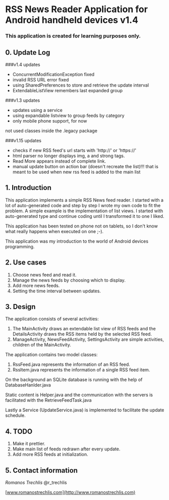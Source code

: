 # RSS News Reader Application for Android handheld devices v1.4
### This application is created for learning purposes only.

## 0. Update Log

###v1.4 updates

+ ConcurrentModificationException fixed
+ invalid RSS URL error fixed
+ using SharedPreferences to store and retrieve the update interval
+ ExtendableListView remembers last expanded group

###v1.3 updates

+ updates using a service
+ using expandable listview to group feeds by category
+ only mobile phone support, for now

not used classes inside the .legacy package


###v1.15 updates

+ checks if new RSS feed's url starts with 'http://' or 'https://'
+ html parser no longer displays img, a and strong tags.
+ Read More appears instead of complete link.
+ manual update button on action bar (doesn't recreate the list)!!! that is meant to be used when new rss feed is added to the main list

## 1. Introduction
This application implements a simple RSS News feed reader. I started with a lot of auto-generated code and step by step I wrote my own code to fit the problem. A simple example is the implementation of list views. I started with auto-generated type and continue coding until I transformed it to one I liked.

This application has been tested on phone not on tablets, so I don't know what really happens when executed on one ;-).

This application was my introduction to the world of Android devices programming.

## 2. Use cases

1. Choose news feed and read it.
2. Manage the news feeds by choosing which to display.
3. Add more news feeds.
4. Setting the time interval between updates.

## 3. Design
The application consists of several activities:

1. The MainActivity draws an extendable list view of RSS feeds and the DetailsActivity draws the RSS items held by the selected RSS feed.
2. ManageActivity, NewsFeedActivity, SettingsActivity are simple activities, children of the MainActivity.

The application contains two model classes:

1. RssFeed.java represents the information of an RSS feed.
2. RssItem.java represents the information of a single RSS feed item.

On the background an SQLite database is running with the help of DatabaseHanlder.java

Static content is Helper.java and the communication with the servers is facilitated with the RetrieveFeedTask.java

Lastly a Service (UpdateService.java) is implemented to facilitate the update schedule.


## 4. TODO

1. Make it prettier.
2. Make main list of feeds redrawn after every update.
3. Add more RSS feeds at initialization.

## 5. Contact information
*Romanos Trechlis* @r_trechlis

[www.romanostrechlis.com](http://www.romanostrechlis.com)